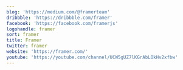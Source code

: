 ```yaml
---
blog: 'https://medium.com/@framerteam'
dribbble: 'https://dribbble.com/framer'
facebook: 'https://facebook.com/framerjs'
logohandle: framer
sort: framer
title: Framer
twitter: framer
website: 'https://framer.com/'
youtube: 'https://youtube.com/channel/UCW5gUZ7lKGrAbLOkHv2xfbw'
---
```

